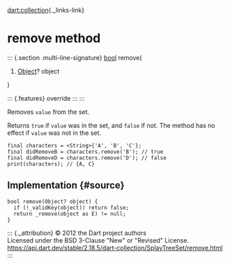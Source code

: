 [dart:collection](../../dart-collection/dart-collection-library){._links-link}

remove method
=============

::: {.section .multi-line-signature}
[bool](../../dart-core/bool-class) remove(

1.  [Object](../../dart-core/object-class)? object

)

::: {.features}
override
:::
:::

Removes `value` from the set.

Returns `true` if `value` was in the set, and `false` if not. The method
has no effect if `value` was not in the set.

``` {.language-dart data-language="dart"}
final characters = <String>{'A', 'B', 'C'};
final didRemoveB = characters.remove('B'); // true
final didRemoveD = characters.remove('D'); // false
print(characters); // {A, C}
```

Implementation {#source}
--------------

``` {.language-dart data-language="dart"}
bool remove(Object? object) {
  if (!_validKey(object)) return false;
  return _remove(object as E) != null;
}
```

::: {._attribution}
© 2012 the Dart project authors\
Licensed under the BSD 3-Clause \"New\" or \"Revised\" License.\
<https://api.dart.dev/stable/2.18.5/dart-collection/SplayTreeSet/remove.html>
:::
